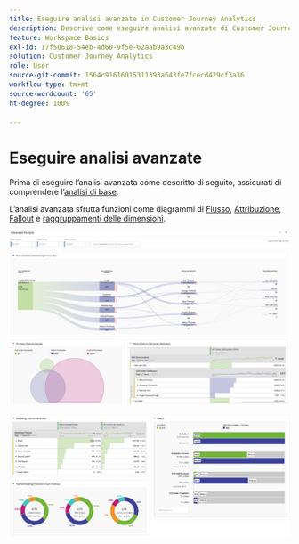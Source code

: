```yaml
---
title: Eseguire analisi avanzate in Customer Journey Analytics
description: Descrive come eseguire analisi avanzate di Customer Journey Analytics in Workspace.
feature: Workspace Basics
exl-id: 17f50618-54eb-4d60-9f5e-62aab9a3c49b
solution: Customer Journey Analytics
role: User
source-git-commit: 1564c91616015311393a643fe7fcecd429cf3a36
workflow-type: tm+mt
source-wordcount: '65'
ht-degree: 100%

---
```


# Eseguire analisi avanzate

Prima di eseguire l’analisi avanzata come descritto di seguito, assicurati di comprendere l’[analisi di base](/help/analysis-workspace/perform-basic-analysis.md).

L’analisi avanzata sfrutta funzioni come diagrammi di [Flusso](/help/analysis-workspace/visualizations/c-flow/flow.md), [Attribuzione](/help/analysis-workspace/c-panels/attribution.md), [Fallout](/help/analysis-workspace/visualizations/fallout/fallout-flow.md) e [raggruppamenti delle dimensioni](/help/components/dimensions/t-breakdown-fa.md).

![Analisi avanzata mostrata in un diagramma di flusso.](assets/cja-adv-analysis1.png)

![Diversi esempi di visualizzazione, come grafico ad anello, diagramma di Venn e grafico a barre sovrapposte.](assets/cja-adv-analysis2.png)
